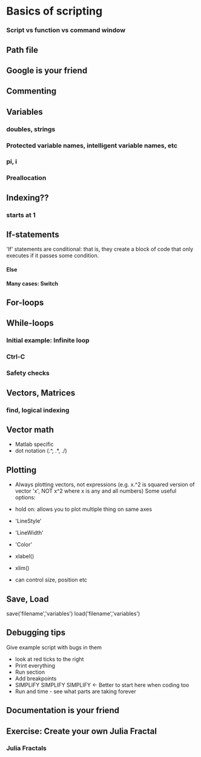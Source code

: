 # Basics of scripting
### Script vs function vs command window
## Path file
## Google is your friend

## Commenting

## Variables
### doubles, strings

### Protected variable names, intelligent variable names, etc
### pi, i

### Preallocation


## Indexing??
### starts at 1

## If-statements

'If' statements are conditional: that is, they create a block of code that only executes if it passes some condition.


#### Else

#### Many cases: Switch

## For-loops

## While-loops

### Initial example: Infinite loop
### Ctrl-C
### Safety checks

## Vectors, Matrices

###
### find, logical indexing

## Vector math

- Matlab specific
- dot notation (.^, .*, ./)


## Plotting

- Always plotting vectors, not expressions (e.g. x.^2 is squared version of vector 'x', NOT x^2 where x is any and all numbers)
Some useful options:

- hold on: allows you to plot multiple thing on same axes
- 'LineStyle'
- 'LineWidth'
- 'Color'
- xlabel()
- xlim()
- can control size, position etc

## Save, Load
save('filename','variables')
load('filename','variables')

## Debugging tips
Give example script with bugs in them
- look at red ticks to the right
- Print everything
- Run section
- Add breakpoints
- SIMPLIFY SIMPLIFY SIMPLIFY <- Better to start here when coding too
- Run and time - see what parts are taking forever

## Documentation is your friend




## Exercise: Create your own Julia Fractal

### Julia Fractals

